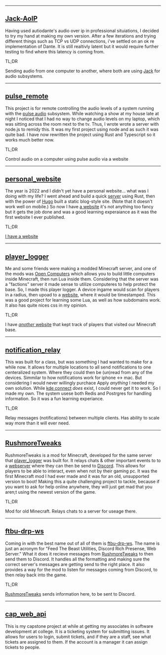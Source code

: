 
___
## [Jack-AoIP](https://github.com/Rushmore75/Jack-AoIP)
Having used autiodante's audio over ip in professional situiations, I decided to try my hand at making my own version. After a few iterations and trying different things such as TCP vs UDP connections, i've settled on an ok re implementation of Dante. It is still realtivly latent but it would require further testing to find where this latency is coming from.

TL;DR

Sending audio from one computer to another, where both are using [Jack](https://github.com/jackaudio/jack2) for audio subsystems.

___
## [pulse_remote](https://github.com/Rushmore75/pulse_remote)
This project is for remote controlling the audio levels of a system running with the [pulse audio](https://wiki.archlinux.org/title/PulseAudio) subsystem. While watching a show at my house late at night I noticed that I had no way to change audio levels on my laptop, which was sitting across the room next to the tv. Thus, I wrote wrote a server with node.js to remidy this. It was my first project using node and as such it was quite bad. I have now rewritten the project using Rust and Typescript so it works much better now.

TL;DR

Control audio on a computer using pulse audio via a website

___
## [personal_website](https://github.com/Rushmore75/personal_website)
The year is 2022 and I didn't yet have a personal website... what was I doing with my life? I went ahead and build a quick [server](https://github.com/Rushmore75/personal_website_server/) using Rust, then with the power of [Hugo](https://gohugo.io/) built a static blog-style site. (Note that it doesn't work well on mobile.) So now I have [a website](https://oliveratkinson.net) it's not anything too fancy but it gets the job done and was a good learning experaiance as it was the first website I ever published.

TL;DR

[I have a website](https://oliveratkinson.net)

___
## [player_logger](https://github.com/Rushmore75/player_logger)
Me and some friends were making a modded Minecraft server, and one of the mods was [Open Computers](https://www.curseforge.com/minecraft/mc-mods/opencomputers) which allows you to build little computers inside Minecraft, then run Lua inside them. Considering that the server was a "factions" server it made sense to utilize computeres to help protect the base. So, I made this player logger. A device ingame would scan for players in a radius, then upoad to a [website](https://friendlyfire.oliveratkinson.net/), where it would be timestamped. This was a good project for learning some Lua, as well as how subdomains work. It also has quite nices css in my opinion.

TL;DR

I have [*another* website](https://friendlyfire.oliveratkinson.net/) that kept track of players that visited our Minecraft base.

___
## [notification_relay](https://github.com/Rushmore75/notification_relay)
This was built for a class, but was something I had wanted to make for a while now. It allows for multiple locations to all send notifications to one centeralized system. Where they could then be (un)read from any of the devices. Simmilar to how notifications work for iphone <-> mac. But considering I would never willingly purchace Apply *anything* I needed my own solution. While [kde connect](https://kdeconnect.kde.org/) *does* exist, I could never get it to work. So I made my own. The system usese both Redis and Postrgres for handling information. So it was a fun learning experiance.

TL;DR

Relay messages (notifications) between multiple clients. Has ability to scale way more than it will ever need.

___
## [RushmoreTweaks](https://github.com/Rushmore75/RushmoreTweaks)
RushmoreTweaks is a mod for Minecraft, developed for the same server that [player_logger](#player_logger) was built for. It relays chats & other important events to to a [webserver](#ftbu-drp--ws) where they can then be send to [Discord](https://discord.com). This allows for players to be able to interact, even when not by their gaming pc. It was the first Minecraft mod I had ever made and it was for an old, unsupported version to boot! Making this a quite challenging project to tackle, because if you want to ask for help online anywhere, they will just get mad that you aren;t using the newest version of the game.

TL;DR

Mod for old Minecraft. Relays chats to a server for useage there.

___
## [ftbu-drp-ws](https://github.com/Rushmore75/ftbu-drp-ws)
Coming in with the best name out of all of them is [ftbu-drp-ws](https://github.com/Rushmore75/ftbu-drp-ws). The name is just an acronym for "Feed The Beast Utilities, Discord Rich Presense, Web Server." What it does it recieve messages from [RushmoreTweaks](#RushmoreTweaks) to then send them to Discord. It handles all the formatting and making sure the correct server's messages are getting send to the right place. It also provides a way for the mod to listen for messages coming from Discord, to then relay back into the game.

TL;DR

[RushmoreTweaks](#RushmoreTweaks) sends information here, to be sent to Discord.

___
## [cap_web_api](https://github.com/Rushmore75/cap_web_api)
This is my capstone project at while at getting my associates in software development at college. It is a ticketing system for submitting issues. It allows for users to login, submit tickets, and if they are a staff, see what tickets are assigned to them. If the account is a manager it can assign tickets to people.


